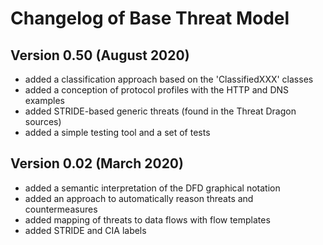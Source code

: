 
# Changelog of Base Threat Model

## Version 0.50 (August 2020)

* added a classification approach based on the 'ClassifiedXXX' classes
* added a conception of protocol profiles with the HTTP and DNS examples
* added STRIDE-based generic threats (found in the Threat Dragon sources)
* added a simple testing tool and a set of tests

## Version 0.02 (March 2020)

* added a semantic interpretation of the DFD graphical notation
* added an approach to automatically reason threats and countermeasures
* added mapping of threats to data flows with flow templates
* added STRIDE and CIA labels


